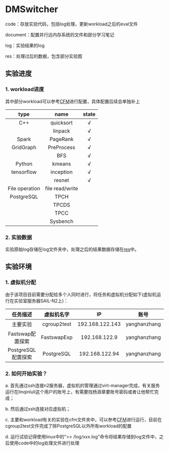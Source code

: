 # DMSwitcher

code：存放实验代码，包括log处理，更新workload之后的eval文件

document：配置并行远内存系统的文件和部分学习笔记

log：实验结果的log

res：处理过后的数据，包含部分实验图

## 实验进度

### 1. workload进度

其中部分workload可以参考[CFM](https://github.com/clusterfarmem/cfm)进行配置，具体配置后续会单独补上

| type           | name            | state |
|:--------------:|:---------------:|:-----:|
| C++            | quicksort       | √     |
|                | linpack         | √     |
| Spark          | PageRank        | √     |
| GridGraph      | PreProcess      | √     |
|                | BFS             | √     |
| Python         | kmeans          | √     |
| tensorflow     | inception       | √     |
|                | resnet          | √     |
| File operation | file read/write |       |
| PostgreSQL     | TPCH            |       |
|                | TPCDS           |       |
|                | TPCC            |       |
|                | Sysbench        |       |

### 2. 实验数据

实验原始log存储在log文件夹中，处理之后的结果数据存储在[res](/res/res.xlsx)中。

## 实验环境

### 1. 虚拟机分配

由于该项目目前需要分配给多个人同时进行，将任务和虚拟机分配如下(虚拟机运行在实验室服务器SAIL-N2上)：

| 任务描述           | 虚拟机名字       | IP              | 账号           | 密码           |
|:--------------:|:-----------:|:---------------:|:------------:|:------------:|
| 主要实验           | cgroup2test | 192.168.122.143 | yanghanzhang | yanghanzhang |
| Fastswap配置探索   | FastswapExp | 192.168.122.9   | yanghanzhang | yanghanzhang |
| PostgreSQL配置探索 | PostgreSQL  | 192.168.122.94  | yanghanzhang | yanghanzhang |

### 2. 如何开始实验？

a. 首先通过ssh连接n2服务器，虚拟机的管理通过virt-manager完成，有关服务运行在linqinluli这个用户的账号上，有需要找杨涵章要账号密码或者让他帮忙完成；

b. 然后通过ssh连接对应虚拟机；

c. 主要和workload有关的实验在cfm文件夹中，可以参考[CFM](https://github.com/clusterfarmem/cfm)进行运行，目前在cgroup2test文件完成了除PostgreSQL以外所有workload的配置

d. 运行试验记得使用linux中的">> /log/xxx.log"命令将结果存储到log文件中，之后使用code中的log处理文件进行处理


